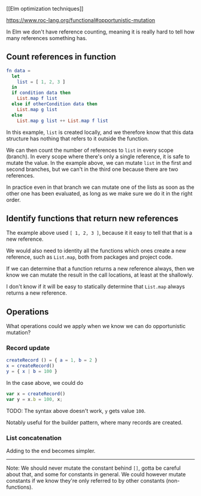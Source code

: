 [[Elm optimization techniques]]

https://www.roc-lang.org/functional#opportunistic-mutation

In Elm we don't have reference counting, meaning it is really hard to tell how many references something has.

## Count references in function

```elm
fn data =
  let
    list = [ 1, 2, 3 ]
  in
  if condition data then
    List.map f list
  else if otherCondition data then
    List.map g list
  else
    List.map g list ++ List.map f list
```

In this example, `list` is created locally, and we therefore know that this data structure has nothing that refers to it outside the function.

We can then count the number of references to `list` in every scope (branch). In every scope where there's only a single reference, it is safe to mutate the value. In the example above, we can mutate `list` in the first and second branches, but we can't in the third one because there are two references.

In practice even in that branch we can mutate one of the lists as soon as the other one has been evaluated, as long as we make sure we do it in the right order.

## Identify functions that return new references

The example above used `[ 1, 2, 3 ]`, because it it easy to tell that that is a new reference.

We would also need to identity all the functions which ones create a new reference, such as `List.map`, both from packages and project code.

If we can determine that a function returns a new reference always, then we know we can mutate the result in the call locations, at least at the shallowly.

I don't know if it will be easy to statically determine that `List.map` always returns a new reference.

## Operations

What operations could we apply when we know we can do opportunistic mutation?

### Record update

```elm
createRecord () = { a = 1, b = 2 }
x = createRecord()
y = { x | b = 100 }
```
In the case above, we could do

```js
var x = createRecord()
var y = x.b = 100, x;
```
TODO: The syntax above doesn't work, `y` gets value `100`.

Notably useful for the builder pattern, where many records are created.

### List concatenation

Adding to the end becomes simpler.

---

Note: We should never mutate the constant behind `[]`, gotta be careful about that, and some for constants in general. We could however mutate constants if we know they're only referred to by other constants (non-functions).